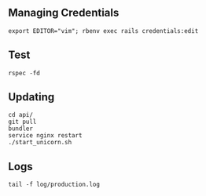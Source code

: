 ## Managing Credentials
```
export EDITOR="vim"; rbenv exec rails credentials:edit
```

## Test
```
rspec -fd
```

## Updating
```
cd api/
git pull
bundler
service nginx restart
./start_unicorn.sh
```

## Logs
```
tail -f log/production.log
```
